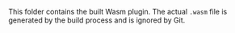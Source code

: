 This folder contains the built Wasm plugin. The actual `.wasm` file is generated by the build process and is ignored by Git.
